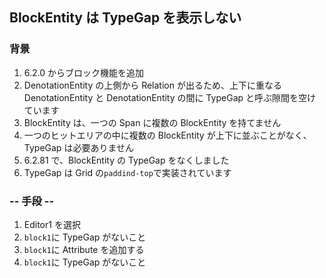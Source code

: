 ## BlockEntity は TypeGap を表示しない

### 背景

1.  6.2.0 からブロック機能を追加
2.  DenotationEntity の上側から Relation が出るため、上下に重なる DenotationEntity と DenotationEntity の間に TypeGap と呼ぶ隙間を空けています
3.  BlockEntity は、一つの Span に複数の BlockEntity を持てません
4.  一つのヒットエリアの中に複数の BlockEntity が上下に並ぶことがなく、TypeGap は必要ありません
5.  6.2.81 で、BlockEntity の TypeGap をなくしました
6.  TypeGap は Grid の`paddind-top`で実装されています

### -- 手段 --

1.  Editor1 を選択
2.  `block1`に TypeGap がないこと
3.  `block1`に Attribute を追加する
4.  `block1`に TypeGap がないこと
